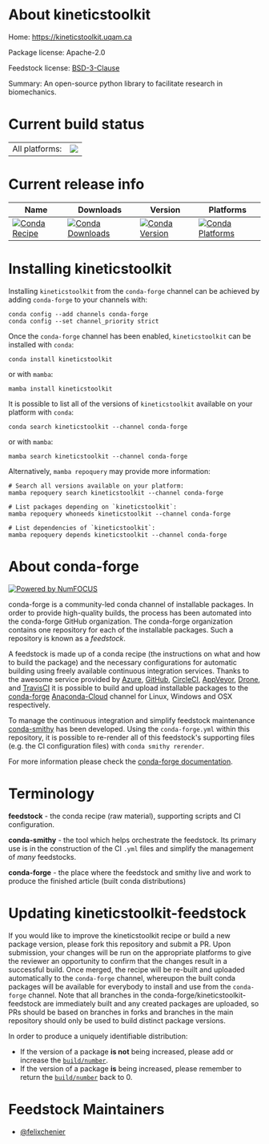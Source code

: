 About kineticstoolkit
=====================

Home: https://kineticstoolkit.uqam.ca

Package license: Apache-2.0

Feedstock license: [BSD-3-Clause](https://github.com/conda-forge/kineticstoolkit-feedstock/blob/main/LICENSE.txt)

Summary: An open-source python library to facilitate research in biomechanics.

Current build status
====================


<table><tr><td>All platforms:</td>
    <td>
      <a href="https://dev.azure.com/conda-forge/feedstock-builds/_build/latest?definitionId=11185&branchName=main">
        <img src="https://dev.azure.com/conda-forge/feedstock-builds/_apis/build/status/kineticstoolkit-feedstock?branchName=main">
      </a>
    </td>
  </tr>
</table>

Current release info
====================

| Name | Downloads | Version | Platforms |
| --- | --- | --- | --- |
| [![Conda Recipe](https://img.shields.io/badge/recipe-kineticstoolkit-green.svg)](https://anaconda.org/conda-forge/kineticstoolkit) | [![Conda Downloads](https://img.shields.io/conda/dn/conda-forge/kineticstoolkit.svg)](https://anaconda.org/conda-forge/kineticstoolkit) | [![Conda Version](https://img.shields.io/conda/vn/conda-forge/kineticstoolkit.svg)](https://anaconda.org/conda-forge/kineticstoolkit) | [![Conda Platforms](https://img.shields.io/conda/pn/conda-forge/kineticstoolkit.svg)](https://anaconda.org/conda-forge/kineticstoolkit) |

Installing kineticstoolkit
==========================

Installing `kineticstoolkit` from the `conda-forge` channel can be achieved by adding `conda-forge` to your channels with:

```
conda config --add channels conda-forge
conda config --set channel_priority strict
```

Once the `conda-forge` channel has been enabled, `kineticstoolkit` can be installed with `conda`:

```
conda install kineticstoolkit
```

or with `mamba`:

```
mamba install kineticstoolkit
```

It is possible to list all of the versions of `kineticstoolkit` available on your platform with `conda`:

```
conda search kineticstoolkit --channel conda-forge
```

or with `mamba`:

```
mamba search kineticstoolkit --channel conda-forge
```

Alternatively, `mamba repoquery` may provide more information:

```
# Search all versions available on your platform:
mamba repoquery search kineticstoolkit --channel conda-forge

# List packages depending on `kineticstoolkit`:
mamba repoquery whoneeds kineticstoolkit --channel conda-forge

# List dependencies of `kineticstoolkit`:
mamba repoquery depends kineticstoolkit --channel conda-forge
```


About conda-forge
=================

[![Powered by
NumFOCUS](https://img.shields.io/badge/powered%20by-NumFOCUS-orange.svg?style=flat&colorA=E1523D&colorB=007D8A)](https://numfocus.org)

conda-forge is a community-led conda channel of installable packages.
In order to provide high-quality builds, the process has been automated into the
conda-forge GitHub organization. The conda-forge organization contains one repository
for each of the installable packages. Such a repository is known as a *feedstock*.

A feedstock is made up of a conda recipe (the instructions on what and how to build
the package) and the necessary configurations for automatic building using freely
available continuous integration services. Thanks to the awesome service provided by
[Azure](https://azure.microsoft.com/en-us/services/devops/), [GitHub](https://github.com/),
[CircleCI](https://circleci.com/), [AppVeyor](https://www.appveyor.com/),
[Drone](https://cloud.drone.io/welcome), and [TravisCI](https://travis-ci.com/)
it is possible to build and upload installable packages to the
[conda-forge](https://anaconda.org/conda-forge) [Anaconda-Cloud](https://anaconda.org/)
channel for Linux, Windows and OSX respectively.

To manage the continuous integration and simplify feedstock maintenance
[conda-smithy](https://github.com/conda-forge/conda-smithy) has been developed.
Using the ``conda-forge.yml`` within this repository, it is possible to re-render all of
this feedstock's supporting files (e.g. the CI configuration files) with ``conda smithy rerender``.

For more information please check the [conda-forge documentation](https://conda-forge.org/docs/).

Terminology
===========

**feedstock** - the conda recipe (raw material), supporting scripts and CI configuration.

**conda-smithy** - the tool which helps orchestrate the feedstock.
                   Its primary use is in the construction of the CI ``.yml`` files
                   and simplify the management of *many* feedstocks.

**conda-forge** - the place where the feedstock and smithy live and work to
                  produce the finished article (built conda distributions)


Updating kineticstoolkit-feedstock
==================================

If you would like to improve the kineticstoolkit recipe or build a new
package version, please fork this repository and submit a PR. Upon submission,
your changes will be run on the appropriate platforms to give the reviewer an
opportunity to confirm that the changes result in a successful build. Once
merged, the recipe will be re-built and uploaded automatically to the
`conda-forge` channel, whereupon the built conda packages will be available for
everybody to install and use from the `conda-forge` channel.
Note that all branches in the conda-forge/kineticstoolkit-feedstock are
immediately built and any created packages are uploaded, so PRs should be based
on branches in forks and branches in the main repository should only be used to
build distinct package versions.

In order to produce a uniquely identifiable distribution:
 * If the version of a package **is not** being increased, please add or increase
   the [``build/number``](https://docs.conda.io/projects/conda-build/en/latest/resources/define-metadata.html#build-number-and-string).
 * If the version of a package **is** being increased, please remember to return
   the [``build/number``](https://docs.conda.io/projects/conda-build/en/latest/resources/define-metadata.html#build-number-and-string)
   back to 0.

Feedstock Maintainers
=====================

* [@felixchenier](https://github.com/felixchenier/)

